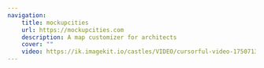 ```yaml
---
navigation:
    title: mockupcities
    url: https://mockupcities.com
    description: A map customizer for architects
    cover: ""
    video: https://ik.imagekit.io/castles/VIDEO/cursorful-video-1750713205441.mp4?updatedAt=1750713233075
---
```

